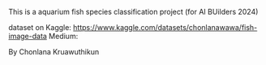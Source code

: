 This is a aquarium fish species classification project (for AI BUilders 2024)

dataset on Kaggle: https://www.kaggle.com/datasets/chonlanawawa/fish-image-data
Medium: 

By Chonlana Kruawuthikun
